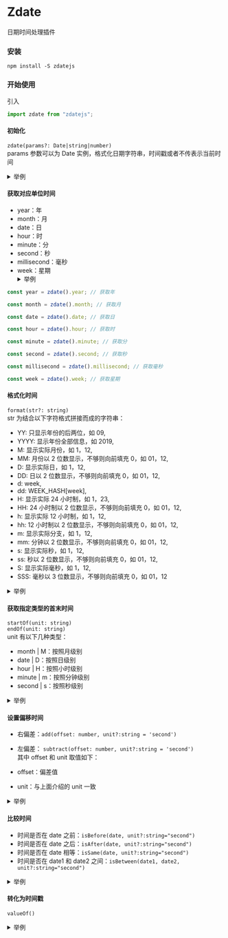 # Zdate

日期时间处理插件

### 安装

```shell
npm install -S zdatejs
```

### 开始使用

引入

```javascript
import zdate from "zdatejs";
```

#### 初始化

`zdate(params?: Date|string|number)`  
params 参数可以为 Date 实例，格式化日期字符串，时间戳或者不传表示当前时间

<details>
<summary>举例</summary>

```js
// 参数为空，表示取当前时间
zdate();
// 参数为Date实例
zdate(new Date());
// 参数为时间戳
zdate(Date.now());
// 参数为格式化字符串
zdate("2019-10-10 10:10:10");
```

</details>

#### 获取对应单位时间

- year：年
- month：月
- date：日
- hour：时
- minute：分
- second：秒
- millisecond：毫秒
- week：星期
  <details>
  <summary>举例</summary>

```js
const year = zdate().year; // 获取年

const month = zdate().month; // 获取月

const date = zdate().date; // 获取日

const hour = zdate().hour; // 获取时

const minute = zdate().minute; // 获取分

const second = zdate().second; // 获取秒

const millisecond = zdate().millisecond; // 获取毫秒

const week = zdate().week; // 获取星期
```

</details>

#### 格式化时间

`format(str?: string)`  
str 为结合以下字符格式拼接而成的字符串：

- YY: 只显示年份的后两位，如 09,
- YYYY: 显示年份全部信息，如 2019,
- M: 显示实际月份，如 1，12,
- MM: 月份以 2 位数显示，不够则向前填充 0，如 01，12,
- D: 显示实际日，如 1，12,
- DD: 日以 2 位数显示，不够则向前填充 0，如 01，12,
- d: week,
- dd: WEEK_HASH[week],
- H: 显示实际 24 小时制，如 1，23,
- HH: 24 小时制以 2 位数显示，不够则向前填充 0，如 01，12,
- h: 显示实际 12 小时制，如 1，12,
- hh: 12 小时制以 2 位数显示，不够则向前填充 0，如 01，12,
- m: 显示实际分支，如 1，12,
- mm: 分钟以 2 位数显示，不够则向前填充 0，如 01，12,
- s: 显示实际秒，如 1，12,
- ss: 秒以 2 位数显示，不够则向前填充 0，如 01，12,
- S: 显示实际毫秒，如 1，12,
- SSS: 毫秒以 3 位数显示，不够则向前填充 0，如 01，12

<details>
<summary>举例</summary>

```js
const d1 = zdate().format("YYYY-MM-DD"); // 2019-10-24

const d2 = zdate().format("YYYY-MM-DD HH:mm:ss"); // 2019-10-24 14:02:40

const d2 = zdate().format("YYYY年MM月DD日 HH时mm分ss秒"); // 2019年10月24日 14时02分40秒
```

</details>

#### 获取指定类型的首末时间

`startOf(unit: string)`  
`endOf(unit: string)`  
unit 有以下几种类型：

- month | M：按照月级别
- date | D：按照日级别
- hour | H：按照小时级别
- minute | m：按照分钟级别
- second | s：按照秒级别

<details>
<summary>举例</summary>

```js
// 假设当前时间为2019-10-24 12:30:30

const startOfMonth = zdate()
  .startOf("month")
  .format("YYYY-MM-DD"); // 2019-10-01
const endOfMonth = zdate()
  .endOf("month")
  .format("YYYY-MM-DD"); // 2019-10-31

const startOfHour = zdate()
  .startOf("hour")
  .format("YYYY-MM-DD HH:mm"); // 2019-10-24 12:00
const endOfHour = zdate()
  .endOf("hour")
  .format("YYYY-MM-DD HH:mm"); // 2019-10-24 12:59
```

</details>

#### 设置偏移时间

- 右偏差：`add(offset: number, unit?:string = 'second')`
- 左偏差： `subtract(offset: number, unit?:string = 'second')`  
  其中 offset 和 unit 取值如下：

- offset：偏差值
- unit：与上面介绍的 unit 一致

<details>
<summary>举例</summary>

```js
// 假设当前时间为2019-10-24 12:30:30

const addMonth = zdate()
  .add(1, "month")
  .format("YYYY-MM-DD"); // 2019-11-24
const subtractMonth = zdate()
  .subtract(1, "month")
  .format("YYYY-MM-DD"); // 2019-09-24

const addHour = zdate()
  .add(1, "hour")
  .format("YYYY-MM-DD HH:mm"); // 2019-10-24 13:30
const subtractHour = zdate()
  .subtract(1, "hour")
  .format("YYYY-MM-DD HH:mm"); // 2019-10-24 11:30
```

</details>

#### 比较时间

- 时间是否在 date 之前：`isBefore(date, unit?:string="second")`
- 时间是否在 date 之后：`isAfter(date, unit?:string="second")`
- 时间是否在 date 相等：`isSame(date, unit?:string="second")`
- 时间是否在 date1 和 date2 之间：`isBetween(date1, date2, unit?:string="second")`

<details>
<summary>举例</summary>

```js
// 假设当前时间为2019-10-24 12:30:30

const isAfter = zdate().isAfter("2019-10-25", "month"); // => true
const isBefore = zdate().isBefore("2019-10-24 11:30:30", "hour"); // => true

const isSame = zdate().isSame("2019-10-24", "month"); // => true
const isBetween = zdate().isBetween("2019-10-23", "2019-10-25", "month"); // => true
```

</details>

#### 转化为时间戳

`valueOf()`

<details>
<summary>举例</summary>

```js
const time = zdate().valueOf();
```

</details>
